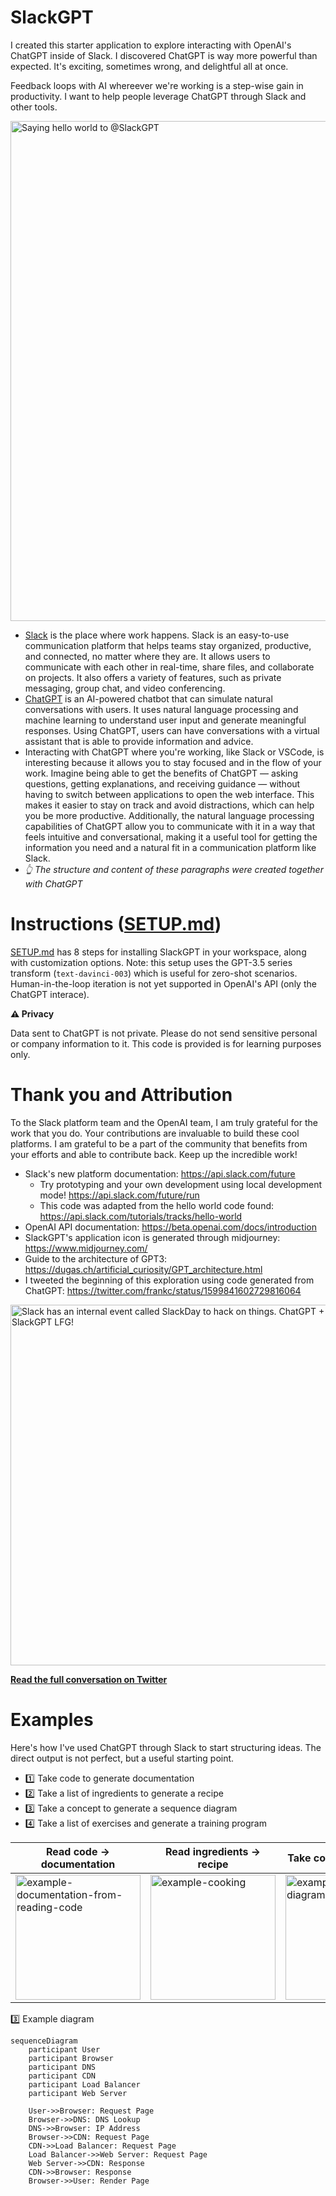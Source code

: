 # SlackGPT

I created this starter application to explore interacting with OpenAI's ChatGPT
inside of Slack. I discovered ChatGPT is way more powerful than expected. It's
exciting, sometimes wrong, and delightful all at once.

Feedback loops with AI whereever we're working is a step-wise gain in
productivity. I want to help people leverage ChatGPT through Slack and other
tools.

<img width="800" alt="Saying hello world to @SlackGPT" src="https://user-images.githubusercontent.com/178719/206929669-06895ca1-3ae1-4ca7-81cb-2ce124f476a3.png">

- [Slack](https://slack.com/) is the place where work happens. Slack is an
  easy-to-use communication platform that helps teams stay organized,
  productive, and connected, no matter where they are. It allows users to
  communicate with each other in real-time, share files, and collaborate on
  projects. It also offers a variety of features, such as private messaging,
  group chat, and video conferencing.
- [ChatGPT](https://chat.openai.com/chat) is an AI-powered chatbot that can
  simulate natural conversations with users. It uses natural language processing
  and machine learning to understand user input and generate meaningful
  responses. Using ChatGPT, users can have conversations with a virtual
  assistant that is able to provide information and advice.
- Interacting with ChatGPT where you're working, like Slack or VSCode, is
  interesting because it allows you to stay focused and in the flow of your
  work. Imagine being able to get the benefits of ChatGPT — asking questions,
  getting explanations, and receiving guidance — without having to switch
  between applications to open the web interface. This makes it easier to stay
  on track and avoid distractions, which can help you be more productive.
  Additionally, the natural language processing capabilities of ChatGPT allow
  you to communicate with it in a way that feels intuitive and conversational,
  making it a useful tool for getting the information you need and a natural fit
  in a communication platform like Slack.
- _👆 The structure and content of these paragraphs were created together with
  ChatGPT_

# Instructions ([SETUP.md](SETUP.md))

[SETUP.md](SETUP.md) has 8 steps for installing SlackGPT in your workspace,
along with customization options. Note: this setup uses the GPT-3.5 series
transform (`text-davinci-003`) which is useful for zero-shot scenarios.
Human-in-the-loop iteration is not yet supported in OpenAI's API (only the
ChatGPT interace).

**⚠️ Privacy**

Data sent to ChatGPT is not private. Please do not send sensitive personal or
company information to it. This code is provided is for learning purposes only.

# Thank you and Attribution

To the Slack platform team and the OpenAI team, I am truly grateful for the work
that you do. Your contributions are invaluable to build these cool platforms. I
am grateful to be a part of the community that benefits from your efforts and
able to contribute back. Keep up the incredible work!

- Slack's new platform documentation: https://api.slack.com/future
  - Try prototyping and your own development using local development mode!
    https://api.slack.com/future/run
  - This code was adapted from the hello world code found:
    https://api.slack.com/tutorials/tracks/hello-world
- OpenAI API documentation: https://beta.openai.com/docs/introduction
- SlackGPT's application icon is generated through midjourney:
  https://www.midjourney.com/
- Guide to the architecture of GPT3:
  https://dugas.ch/artificial_curiosity/GPT_architecture.html
- I tweeted the beginning of this exploration using code generated from ChatGPT:
  https://twitter.com/frankc/status/1599841602729816064

[<img width="577" alt="Slack has an internal event called SlackDay to hack on things. ChatGPT + Slack → SlackGPT LFG!" src="https://user-images.githubusercontent.com/178719/206937851-38fc5716-3e69-46d6-ac80-017d6924b0c5.png">](https://twitter.com/frankc/status/1599841602729816064)

[**Read the full conversation on Twitter**](https://twitter.com/frankc/status/1599841602729816064)

# Examples

Here's how I've used ChatGPT through Slack to start structuring ideas. The
direct output is not perfect, but a useful starting point.

- 1️⃣ Take code to generate documentation
- 2️⃣ Take a list of ingredients to generate a recipe
- 3️⃣ Take a concept to generate a sequence diagram
- 4️⃣ Take a list of exercises and generate a training program

| Read code → documentation                                                                                                                                                                                                                                                        | Read ingredients → recipe                                                                                                                                                                                                                                | Take concept → diagram                                                                                                                                                                                                                                            | Take exercises → workouts                                                                                                                                                                                                                                 |
| -------------------------------------------------------------------------------------------------------------------------------------------------------------------------------------------------------------------------------------------------------------------------------- | -------------------------------------------------------------------------------------------------------------------------------------------------------------------------------------------------------------------------------------------------------- | ----------------------------------------------------------------------------------------------------------------------------------------------------------------------------------------------------------------------------------------------------------------- | --------------------------------------------------------------------------------------------------------------------------------------------------------------------------------------------------------------------------------------------------------- |
| [<img width="200" alt="example-documentation-from-reading-code" src="https://user-images.githubusercontent.com/178719/207098084-b07941ee-8df9-457f-85fb-5e1a8353cc6e.png">](https://user-images.githubusercontent.com/178719/207098084-b07941ee-8df9-457f-85fb-5e1a8353cc6e.png) | [<img width="200" alt="example-cooking" src="https://user-images.githubusercontent.com/178719/207098086-bde444a3-dad9-42d1-a344-ee2c2729bf5d.png">](https://user-images.githubusercontent.com/178719/207098086-bde444a3-dad9-42d1-a344-ee2c2729bf5d.png) | [<img width="200" alt="example-browsers-diagram" src="https://user-images.githubusercontent.com/178719/207098073-1f6667f5-8642-44bb-9543-ec71b5067bfb.png">](https://user-images.githubusercontent.com/178719/207098073-1f6667f5-8642-44bb-9543-ec71b5067bfb.png) | [<img width="150" alt="example-training" src="https://user-images.githubusercontent.com/178719/207098081-afcbe96f-8b23-4114-8ba0-fed7f05a064c.png">](https://user-images.githubusercontent.com/178719/207098081-afcbe96f-8b23-4114-8ba0-fed7f05a064c.png) |

3️⃣ Example diagram

```mermaid
sequenceDiagram
    participant User
    participant Browser
    participant DNS
    participant CDN
    participant Load Balancer
    participant Web Server

    User->>Browser: Request Page
    Browser->>DNS: DNS Lookup
    DNS->>Browser: IP Address
    Browser->>CDN: Request Page
    CDN->>Load Balancer: Request Page
    Load Balancer->>Web Server: Request Page
    Web Server->>CDN: Response
    CDN->>Browser: Response
    Browser->>User: Render Page
```
